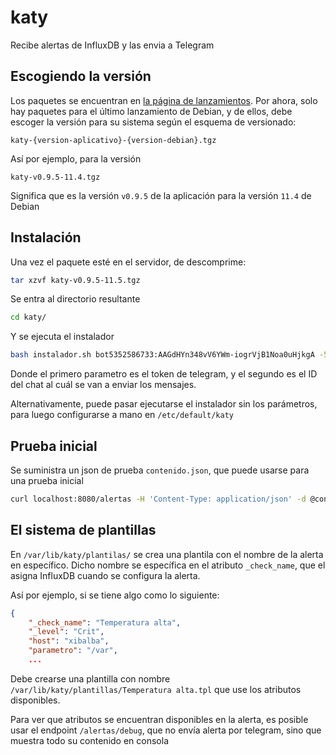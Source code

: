 # katy
Recibe alertas de InfluxDB y las envia a Telegram

## Escogiendo la versión
Los paquetes se encuentran en [la página de lanzamientos](https://github.com/VTacius/katy/releases/latest). Por ahora, solo hay paquetes para el último lanzamiento de Debian, y de ellos, debe escoger la versión para su sistema según el esquema de versionado:
``` 
katy-{version-aplicativo}-{version-debian}.tgz 
```

Así por ejemplo, para la versión 
```
katy-v0.9.5-11.4.tgz 
```

Significa que es la versión `v0.9.5` de la aplicación para la versión `11.4` de Debian

## Instalación
Una vez el paquete esté en el servidor, de descomprime:
```bash
tar xzvf katy-v0.9.5-11.5.tgz
```

Se entra al directorio resultante
```bash
cd katy/
```

Y se ejecuta el instalador
```bash
bash instalador.sh bot5352586733:AAGdHYn348vV6YWm-iogrVjB1Noa0uHjkgA -576489013
```
Donde el primero parametro es el token de telegram, y el segundo es el ID del chat al cuál se van a enviar los mensajes.

Alternativamente, puede pasar ejecutarse el instalador sin los parámetros, para luego configurarse a mano en `/etc/default/katy`

## Prueba inicial
Se suministra un json de prueba `contenido.json`, que puede usarse para una prueba inicial
```bash
curl localhost:8080/alertas -H 'Content-Type: application/json' -d @contenido.json
```

## El sistema de plantillas
En `/var/lib/katy/plantilas/` se crea una plantila con el nombre de la alerta en específico. Dicho nombre se específica en el atributo `_check_name`, que el asigna InfluxDB cuando se configura la alerta.

Así por ejemplo, si se tiene algo como lo siguiente:

```json
{
    "_check_name": "Temperatura alta",
    "_level": "Crit",
    "host": "xibalba",
    "parametro": "/var",
    ...
```

Debe crearse una plantilla con nombre `/var/lib/katy/plantillas/Temperatura alta.tpl` que use los atributos disponibles.

Para ver que atributos se encuentran disponibles en la alerta, es posible usar el endpoint `/alertas/debug`, que no envía alerta por telegram, sino que muestra todo su contenido en consola